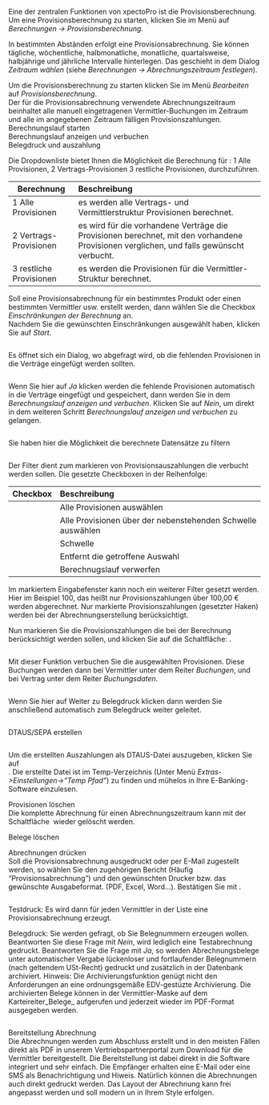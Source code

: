 <!DOCTYPE html>
<html>
<head>
<meta charset="utf-8">
<meta name="viewport" content="width=device-width, initial-scale=1.0">
<title>200_Provisionsberechnung.md</title>
<link rel="stylesheet" href="https://stackedit.io/res-min/themes/base.css" />
<script type="text/javascript" src="https://cdn.mathjax.org/mathjax/latest/MathJax.js?config=TeX-AMS_HTML"></script>
</head>
<body><div class="container"><p>Eine der zentralen Funktionen von xpectoPro ist die Provisionsberechnung. Um eine Provisionsberechnung zu starten, klicken Sie im Menü auf  <em>Berechnungen → Provisionsberechnung</em>.</p>

<p>In bestimmten Abständen erfolgt eine Provisionsabrechnung. Sie können tägliche, wöchentliche, halbmonatliche, monatliche, quartalsweise, halbjährige und jährliche Intervalle hinterlegen. Das geschieht in dem Dialog <em>Zeitraum wählen</em> (siehe <em>Berechnungen → Abrechnungszeitraum festlegen</em>).</p>

<p>Um die Provisionsberechnung zu starten klicken Sie im Menü <em>Bearbeiten</em> auf <em>Provisionsberechnung</em>.  <br>
Der für die Provisionsabrechnung verwendete Abrechnungszeitraum beinhaltet alle manuell eingetragenen Vermittler-Buchungen im Zeitraum und alle im angegebenen Zeitraum fälligen Provisionszahlungen.  <br>
Berechnungslauf starten <br>
Berechnungslauf anzeigen und verbuchen <br>
Belegdruck und auszahlung</p>

<p>Die Dropdownliste bietet Ihnen die Möglichkeit die Berechnung für : 1 Alle Provisionen, 2 Vertrags-Provisionen 3 restliche Provisionen, durchzuführen. </p>

<table>
<thead>
<tr>
  <th>Berechnung</th>
  <th align="left">Beschreibung</th>
</tr>
</thead>
<tbody><tr>
  <td>1 Alle Provisionen</td>
  <td align="left">es werden alle Vertrags- und Vermittlerstruktur Provisionen berechnet.</td>
</tr>
<tr>
  <td>2 Vertrags-Provisionen</td>
  <td align="left">es wird für die vorhandene Verträge die Provisionen berechnet, mit den vorhandene Provisionen verglichen, und falls gewünscht verbucht.</td>
</tr>
<tr>
  <td>3 restliche Provisionen</td>
  <td align="left">es werden die Provisionen für die Vermittler-Struktur berechnet.</td>
</tr>
</tbody></table>


<p>Soll eine Provisionsabrechnung für ein bestimmtes Produkt oder einen bestimmten Vermittler usw. erstellt werden, dann wählen Sie die Checkbox <em>Einschränkungen der Berechnung</em> an.  <br>
Nachdem Sie die gewünschten Einschränkungen ausgewählt haben, klicken Sie auf <em>Start</em>.</p>

<p><img src="http://xpecto.github.io/docs/img/img_1440753767238.png" alt="" title=""></p>

<p>Es öffnet sich ein Dialog, wo abgefragt wird, ob die fehlenden Provisionen in die Verträge eingefügt werden sollten. </p>

<p><img src="http://xpecto.github.io/docs/img/img_1432632082918.png" alt="" title=""> </p>

<p>Wenn Sie hier auf <em>Ja</em> klicken werden die fehlende Provisionen automatisch in die Verträge eingefügt und gespeichert, dann werden Sie in dem <em>Berechnungslauf anzeigen und verbuchen</em>.  Klicken Sie auf  <em>Nein</em>, um direkt in dem weiteren Schritt <em>Berechnungslauf anzeigen und verbuchen</em> zu gelangen.  </p>

<p><img src="http://xpecto.github.io/docs/img/img_1440748523514.png" alt="" title=""></p>

<p>Sie haben hier die Möglichkeit die berechnete Datensätze zu filtern</p>

<p><img src="http://xpecto.github.io/docs/img/img_1440747927011.png" alt="" title=""></p>

<p>Der Filter dient zum markieren von  Provisionsauszahlungen die verbucht werden sollen. Die gesetzte Checkboxen in der Reihenfolge:</p>

<table>
<thead>
<tr>
  <th>Checkbox</th>
  <th align="left">Beschreibung</th>
</tr>
</thead>
<tbody><tr>
  <td><img src="http://xpecto.github.io/docs/img/img_1440753874370.png" alt="" title=""></td>
  <td align="left">Alle Provisionen auswählen</td>
</tr>
<tr>
  <td><img src="http://xpecto.github.io/docs/img/img_1440753891145.png" alt="" title=""></td>
  <td align="left">Alle Provisionen über der nebenstehenden Schwelle auswählen</td>
</tr>
<tr>
  <td><img src="http://xpecto.github.io/docs/img/img_1440753923716.png" alt="" title=""></td>
  <td align="left">Schwelle</td>
</tr>
<tr>
  <td><img src="http://xpecto.github.io/docs/img/img_1440753950213.png" alt="" title=""></td>
  <td align="left">Entfernt die getroffene Auswahl</td>
</tr>
<tr>
  <td><img src="http://xpecto.github.io/docs/img/img_1440753976766.png" alt="" title=""></td>
  <td align="left">Berechnugslauf verwerfen</td>
</tr>
</tbody></table>


<p>Im markiertem Eingabefenster kann noch ein weiterer Filter gesetzt werden. Hier im Beispiel 100, das heißt nur Provisionszahlungen über 100,00 € werden abgerechnet. Nur markierte Provisionszahlungen (gesetzter Haken) werden bei der Abrechnungserstellung berücksichtigt.</p>

<p>Nun markieren Sie die Provisionszahlungen die bei der Berechnung berücksichtigt werden sollen, und klicken Sie auf die Schaltfläche:  <img src="http://xpecto.github.io/docs/img/img_1432632280997.png" alt="" title="">. </p>

<p><img src="http://xpecto.github.io/docs/img/img_1440748563962.png" alt="" title=""></p>

<p>Mit dieser Funktion verbuchen Sie die ausgewählten Provisionen. Diese Buchungen werden dann bei Vermittler unter dem Reiter <em>Buchungen</em>, und bei Vertrag unter dem Reiter <em>Buchungsdaten</em>.</p>

<p><img src="http://xpecto.github.io/docs/img/img_1432632479268.png" alt="" title=""></p>

<p>Wenn Sie hier auf Weiter zu Belegdruck klicken dann werden Sie anschließend automatisch zum Belegdruck weiter geleitet.</p>

<p><img src="http://xpecto.github.io/docs/img/img_1440748640999.png" alt="" title=""></p>

<p>DTAUS/SEPA erstellen</p>

<p><img src="http://xpecto.github.io/docs/img/img_1440748885165.png" alt="" title=""></p>

<p>Um die erstellten Auszahlungen als DTAUS-Datei auszugeben, klicken Sie auf <br>
<img src="http://xpecto.github.io/docs/img/img_1440751324468.png" alt="" title="">. Die erstellte Datei ist im Temp-Verzeichnis (Unter Menü <em>Extras-&gt;Einstellungen-&gt;”Temp Pfad”</em>) zu finden und mühelos in Ihre E-Banking-Software einzulesen.</p>

<p>Provisionen löschen <br>
Die komplette Abrechnung für einen Abrechnungszeitraum kann mit der Schaltfläche <img src="http://xpecto.github.io/docs/img/img_1440751219341.png" alt="" title=""> wieder gelöscht werden.</p>

<p>Belege löschen</p>

<p>Abrechnungen drücken <br>
Soll die Provisionsabrechnung ausgedruckt oder per E-Mail zugestellt werden, so wählen Sie den zugehörigen Bericht (Häufig “Provisionsabrechnung”) und den gewünschten Drucker bzw. das gewünschte Ausgabeformat. (PDF, Excel, Word…). Bestätigen Sie mit <img src="http://xpecto.github.io/docs/img/img_1440751272141.png" alt="" title="">.</p>

<p><img src="http://xpecto.github.io/docs/img/img_1440748756680.png" alt="" title=""></p>

<p>Testdruck: Es wird dann für jeden  Vermittler in der Liste eine Provisionsabrechnung erzeugt.</p>

<p>Belegdruck: Sie werden gefragt, ob Sie Belegnummern erzeugen wollen. Beantworten Sie diese Frage mit <em>Nein</em>, wird lediglich eine Testabrechnung gedruckt. Beantworten Sie die Frage mit <em>Ja</em>, so werden Abrechnungsbelege unter automatischer Vergabe lückenloser und fortlaufender Belegnummern (nach geltendem USt-Recht) gedruckt und zusätzlich in der Datenbank archiviert. Hinweis: Die Archivierungsfunktion genügt nicht den Anforderungen an eine ordnungsgemäße EDV-gestüzte Archivierung. Die archivierten Belege können in der Vermittler-Maske auf dem Karteireiter_Belege_ aufgerufen und jederzeit wieder im PDF-Format ausgegeben werden.</p>

<p><img src="http://xpecto.github.io/docs/img/img_1440749157838.png" alt="" title=""></p>

<p>Bereitstellung Abrechnung <br>
Die Abrechnungen werden zum Abschluss erstellt und in den meisten Fällen direkt als PDF in unserem Vertriebspartnerportal zum Download für die Vermittler bereitgestellt. Die Bereitstellung ist dabei direkt in die Software integriert und sehr einfach. Die Empfänger erhalten eine E-Mail oder eine SMS als Benachrichtigung und Hiweis. Natürlich können die Abrechnungen auch direkt gedruckt werden. Das Layout der Abrechnung kann frei angepasst werden und soll modern un in Ihrem Style erfolgen.</p></div></body>
</html>